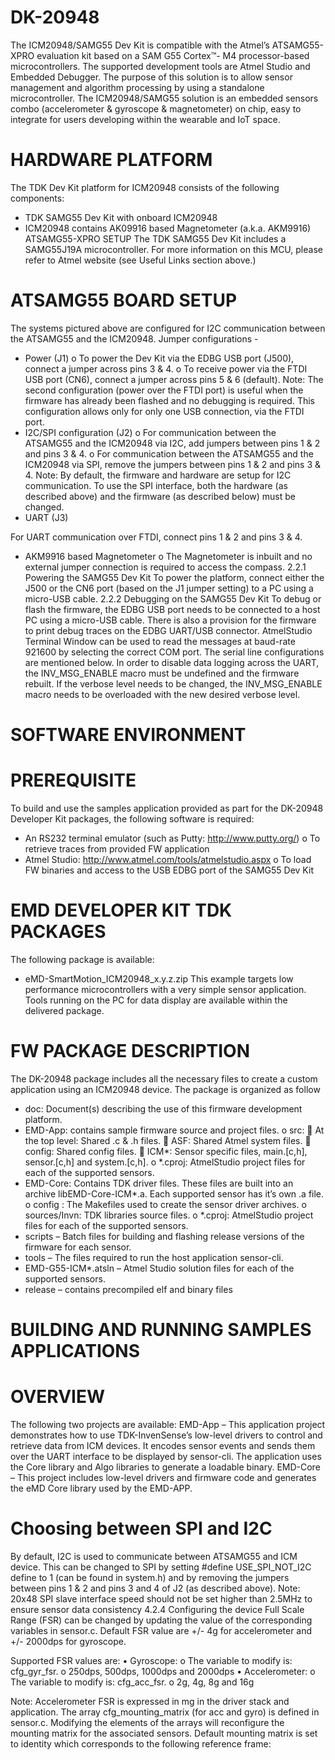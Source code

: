 # DK-20948
The ICM20948/SAMG55 Dev Kit is compatible with the Atmel’s ATSAMG55-XPRO evaluation kit based on a SAM G55 Cortex™- M4 processor-based microcontrollers. The supported development tools are Atmel Studio and Embedded Debugger. The purpose of this solution is to allow sensor management and algorithm processing by using a standalone microcontroller. The ICM20948/SAMG55 solution is an embedded sensors combo (accelerometer &amp; gyroscope &amp; magnetometer) on chip, easy to integrate for users developing within the wearable and IoT space. 

# HARDWARE PLATFORM
The TDK Dev Kit platform for ICM20948 consists of the following components:
- TDK SAMG55 Dev Kit with onboard ICM20948
- ICM20948 contains AK09916 based Magnetometer (a.k.a. AKM9916)
ATSAMG55-XPRO SETUP
The TDK SAMG55 Dev Kit includes a SAMG55J19A microcontroller. For more information on this MCU, please refer to Atmel
website (see Useful Links section above.)

# ATSAMG55 BOARD SETUP
The systems pictured above are configured for I2C communication between the ATSAMG55 and the ICM20948.
Jumper configurations -
- Power (J1)
o To power the Dev Kit via the EDBG USB port (J500), connect a jumper across pins 3 & 4.
o To receive power via the FTDI USB port (CN6), connect a jumper across pins 5 & 6 (default).
Note: The second configuration (power over the FTDI port) is useful when the firmware has already been flashed and no
debugging is required. This configuration allows only for only one USB connection, via the FTDI port.
- I2C/SPI configuration (J2)
o For communication between the ATSAMG55 and the ICM20948 via I2C, add jumpers between pins 1 & 2 and
pins 3 & 4.
o For communication between the ATSAMG55 and the ICM20948 via SPI, remove the jumpers between pins 1 &
2 and pins 3 & 4.
Note: By default, the firmware and hardware are setup for I2C communication. To use the SPI interface, both the
hardware (as described above) and the firmware (as described below) must be changed.
- UART (J3)

For UART communication over FTDI, connect pins 1 & 2 and pins 3 & 4.
- AKM9916 based Magnetometer
o The Magnetometer is inbuilt and no external jumper connection is required to access the compass.
2.2.1 Powering the SAMG55 Dev Kit
To power the platform, connect either the J500 or the CN6 port (based on the J1 jumper setting) to a PC using a micro-USB
cable.
2.2.2 Debugging on the SAMG55 Dev Kit
To debug or flash the firmware, the EDBG USB port needs to be connected to a host PC using a micro-USB cable. There is also a
provision for the firmware to print debug traces on the EDBG UART/USB connector. AtmelStudio Terminal Window can be used
to read the messages at baud-rate 921600 by selecting the correct COM port. The serial line configurations are mentioned
below. In order to disable data logging across the UART, the INV_MSG_ENABLE macro must be undefined and the firmware
rebuilt. If the verbose level needs to be changed, the INV_MSG_ENABLE macro needs to be overloaded with the new desired
verbose level.

# SOFTWARE ENVIRONMENT
# PREREQUISITE
To build and use the samples application provided as part for the DK-20948 Developer Kit packages, the following software is
required:
- An RS232 terminal emulator (such as Putty: http://www.putty.org/)
o To retrieve traces from provided FW application
- Atmel Studio: http://www.atmel.com/tools/atmelstudio.aspx
o To load FW binaries and access to the USB EDBG port of the SAMG55 Dev Kit


# EMD DEVELOPER KIT TDK PACKAGES
The following package is available:
- eMD-SmartMotion_ICM20948_x.y.z.zip
This example targets low performance microcontrollers with a very simple sensor application.
Tools running on the PC for data display are available within the delivered package.

# FW PACKAGE DESCRIPTION
The DK-20948 package includes all the necessary files to create a custom application using an ICM20948 device.
The package is organized as follow
- doc: Document(s) describing the use of this firmware development platform.
- EMD-App: contains sample firmware source and project files.
o src:
 At the top level: Shared .c & .h files.
 ASF: Shared Atmel system files.
 config: Shared config files.
 ICM*: Sensor specific files, main.[c,h], sensor.[c,h] and system.[c,h].
o *.cproj: AtmelStudio project files for each of the supported sensors.
- EMD-Core: Contains TDK driver files. These files are built into an archive libEMD-Core-ICM*.a. Each supported sensor
has it’s own .a file.
o config : The Makefiles used to create the sensor driver archives.
o sources/Invn: TDK libraries source files.
o *.cproj: AtmelStudio project files for each of the supported sensors.
- scripts – Batch files for building and flashing release versions of the firmware for each sensor.
- tools – The files required to run the host application sensor-cli.
- EMD-G55-ICM*.atsln – Atmel Studio solution files for each of the supported sensors.
- release – contains precompiled elf and binary files


# BUILDING AND RUNNING SAMPLES APPLICATIONS
# OVERVIEW
The following two projects are available:
 EMD-App – This application project demonstrates how to use TDK-InvenSense’s low-level drivers to control and retrieve
data from ICM devices. It encodes sensor events and sends them over the UART interface to be displayed by sensor-cli. The
application uses the Core library and Algo libraries to generate a loadable binary.
 EMD-Core – This project includes low-level drivers and firmware code and generates the eMD Core library used by the
EMD-APP.

# Choosing between SPI and I2C
By default, I2C is used to communicate between ATSAMG55 and ICM device. This can be changed to SPI by setting #define
USE_SPI_NOT_I2C define to 1 (can be found in system.h) and by removing the jumpers between pins 1 & 2 and pins 3 and 4 of
J2 (as described above).
Note: 20x48 SPI slave interface speed should not be set higher than 2.5MHz to ensure sensor data consistency
4.2.4 Configuring the device
Full Scale Range (FSR) can be changed by updating the value of the corresponding variables in sensor.c.
Default FSR value are +/- 4g for accelerometer and +/- 2000dps for gyroscope.

Supported FSR values are:
• Gyroscope:
o The variable to modify is: cfg_gyr_fsr.
o 250dps, 500dps, 1000dps and 2000dps
• Accelerometer:
o The variable to modify is: cfg_acc_fsr.
o 2g, 4g, 8g and 16g

Note: Accelerometer FSR is expressed in mg in the driver stack and application.
The array cfg_mounting_matrix (for acc and gyro) is defined in sensor.c. Modifying the elements of the arrays will reconfigure
the mounting matrix for the associated sensors.
Default mounting matrix is set to identity which corresponds to the following reference frame:
